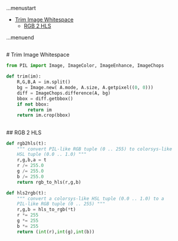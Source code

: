 ...menustart

 - [Trim Image Whitespace](#044b8396fbd6ae9de3416b0b6ac5322a)
	 - [RGB 2 HLS](#e347469f9fd55367a3a83c5761256a2c)

...menuend


<h2 id="044b8396fbd6ae9de3416b0b6ac5322a"></h2>
# Trim Image Whitespace

```python
from PIL import Image, ImageColor, ImageEnhance, ImageChops

def trim(im):
	R,G,B,A = im.split()
	bg = Image.new( A.mode, A.size, A.getpixel((0, 0)))
	diff = ImageChops.difference(A, bg)
	bbox = diff.getbbox()
	if not bbox:
		return im
	return im.crop(bbox)
```

<h2 id="e347469f9fd55367a3a83c5761256a2c"></h2>
## RGB 2 HLS

```python
def rgb2hls(t):
	""" convert PIL-like RGB tuple (0 .. 255) to colorsys-like
	HSL tuple (0.0 .. 1.0) """
	r,g,b,a = t
	r /= 255.0
	g /= 255.0
	b /= 255.0
	return rgb_to_hls(r,g,b)

def hls2rgb(t):
	""" convert a colorsys-like HSL tuple (0.0 .. 1.0) to a
	PIL-like RGB tuple (0 .. 255) """
	r,g,b = hls_to_rgb(*t)
	r *= 255
	g *= 255
	b *= 255
	return (int(r),int(g),int(b))
```
